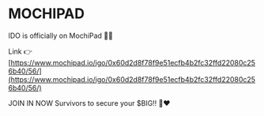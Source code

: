 # MOCHIPAD

IDO is officially on MochiPad 🥳🎉

Link 👉 [https://www.mochipad.io/igo/0x60d2d8f78f9e51ecfb4b2fc32ffd22080c256b40/56/](https://www.mochipad.io/igo/0x60d2d8f78f9e51ecfb4b2fc32ffd22080c256b40/56/)

JOIN IN NOW Survivors to secure your $BIG‼️ 🤩❤️

